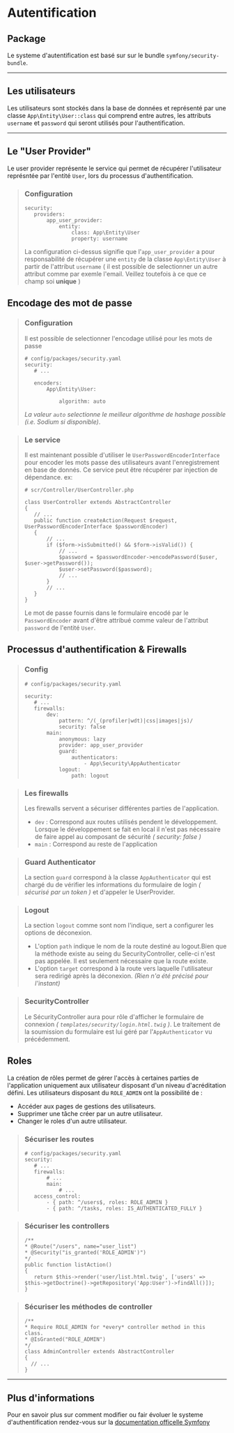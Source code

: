 # Autentification
## Package
Le systeme d'autentification est basé sur sur le bundle `symfony/security-bundle`.

---
## Les utilisateurs 
Les utilisateurs sont stockés dans la base de données et représenté par une classe `App\Entity\User::class` qui comprend entre autres, les attributs `username` et `password` qui seront utilisés pour l'authentification.

---
## Le "User Provider"
Le user provider représente le service qui permet de récupérer l'utilisateur représntée par l'entité `User`, lors du processus d'authentification.

>### Configuration
>```
>security:
>    providers:
>        app_user_provider:
>            entity:
>                class: App\Entity\User
>                property: username
>``` 
>La configuration ci-dessus signifie que l'`app_user_provider` a pour responsabilité de récupérer une `entity` de la classe `App\Entity\User` à partir de l'attribut `username` ( il est possible de selectionner un autre attribut comme par exemle l'email. Veillez toutefois à ce que ce champ soi __unique__ )

<div style="page-break-after: always"></div>

## Encodage des mot de passe
>### Configuration
>Il est possible de selectionner l'encodage utilisé pour les mots de passe 
>```
># config/packages/security.yaml
>security:
>    # ...
>
>    encoders:
>        App\Entity\User:
>            
>            algorithm: auto
>``` 
>_La valeur `auto` selectionne le meilleur algorithme de hashage possible (i.e. Sodium si disponible)_.

>### Le service
>Il est maintenant possible d'utiliser le `UserPasswordEncoderInterface` pour encoder les mots passe des utilisateurs avant l'enregistrement en base de donnés. Ce service peut être récupérer par injection de dépendance.
>ex:
>```
># scr/Controller/UserController.php
>
>class UserController extends AbstractController
>{
>    // ...
>    public function createAction(Request $request, UserPasswordEncoderInterface $passwordEncoder)
>    {
>        // ...
>        if ($form->isSubmitted() && $form->isValid()) {
>            // ...
>            $password = $passwordEncoder->encodePassword($user, $user->getPassword());
>            $user->setPassword($password);
>            // ...
>        }
>        // ...
>    }
>}
>```
>Le mot de passe fournis dans le formulaire encodé par le `PasswordEncoder` avant d'être attribué comme valeur de l'attribut `password` de l'entité `User`.

<div style="page-break-after: always"></div>

## Processus d'authentification & Firewalls
>### Config
>
>```
># config/packages/security.yaml
>
>security:
>    # ...
>    firewalls:
>        dev:
>            pattern: ^/(_(profiler|wdt)|css|images|js)/
>            security: false
>        main:
>            anonymous: lazy
>            provider: app_user_provider
>            guard:
>                authenticators:
>                    - App\Security\AppAuthenticator
>            logout:
>                path: logout
>
>```

>### Les firewalls
>Les firewalls servent a sécuriser différentes parties de l'application.
>* `dev` : Correspond aux routes utilisés pendent le développement. Lorsque le développement se fait en local il n'est pas nécessaire de faire appel au composant de sécurité _( security: false )_
>* `main` : Correspond au reste de l'application

>### Guard Authenticator
>La section `guard` correspond à la classe `AppAuthenticator` qui est chargé du de vérifier les informations du formulaire de login _( sécurisé par un token )_ et d'appeler le UserProvider.

>### Logout
>La section `logout` comme sont nom l'indique, sert a configurer les options de déconexion. 
>- L'option `path` indique le nom de la route destiné au logout.Bien que la méthode existe au seing du SecurityController, celle-ci n'est pas appelée. Il est seulement nécessaire que la route existe.
>- L'option `target` correspond à la route vers laquelle l'utilisateur sera redirigé après la déconexion. _(Rien n'a été précisé pour l'instant)_

>### SecurityController
>Le SécurityController aura pour rôle d'afficher le formulaire de connexion _( `templates/security/login.html.twig` )_. Le traitement de la soumission du formulaire est lui géré par l'`AppAuthenticator` vu précédemment.

<div style="page-break-after: always"></div>

## Roles
La création de rôles permet de gérer l'accès à certaines parties de l'application uniquement aux utilisateur disposant d'un niveau d'acréditation défini.
Les utilisateurs disposant du `ROLE_ADMIN` ont la possibilité de : 
* Accéder aux pages de gestions des utilisateurs.
* Supprimer une tâche créer par un autre utilisateur.
* Changer le roles d'un autre utilisateur.

>### Sécuriser les routes
>```
># config/packages/security.yaml
>security:
>    # ...
>    firewalls:
>        # ...
>        main:
>            # ...
>    access_control:
>        - { path: ^/users$, roles: ROLE_ADMIN }
>        - { path: ^/tasks, roles: IS_AUTHENTICATED_FULLY }
>```

>### Sécuriser les controllers
>```
>/**
>* @Route("/users", name="user_list")
>* @Security("is_granted('ROLE_ADMIN')")
>*/
>public function listAction()
>{
>    return $this->render('user/list.html.twig', ['users' => $this->getDoctrine()->getRepository('App:User')->findAll()]);
>}
>
>```

>### Sécuriser les méthodes de controller
>```
>/**
> * Require ROLE_ADMIN for *every* controller method in this class.
> * @IsGranted("ROLE_ADMIN")
> */
>class AdminController extends AbstractController
>{
 >   // ...
>}
>```

---
## Plus d'informations
Pour en savoir plus sur comment modifier ou fair évoluer le systeme d'authentification rendez-vous sur la [documentation officelle Symfony](https://symfony.com/doc/4.4/security.html#learn-more)